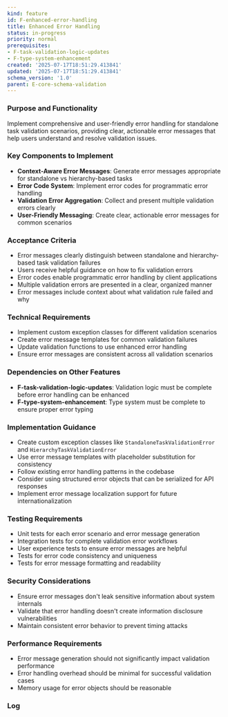 ```yaml
---
kind: feature
id: F-enhanced-error-handling
title: Enhanced Error Handling
status: in-progress
priority: normal
prerequisites:
- F-task-validation-logic-updates
- F-type-system-enhancement
created: '2025-07-17T18:51:29.413841'
updated: '2025-07-17T18:51:29.413841'
schema_version: '1.0'
parent: E-core-schema-validation
---
```

### Purpose and Functionality
Implement comprehensive and user-friendly error handling for standalone task validation scenarios, providing clear, actionable error messages that help users understand and resolve validation issues.

### Key Components to Implement
- **Context-Aware Error Messages**: Generate error messages appropriate for standalone vs hierarchy-based tasks
- **Error Code System**: Implement error codes for programmatic error handling
- **Validation Error Aggregation**: Collect and present multiple validation errors clearly
- **User-Friendly Messaging**: Create clear, actionable error messages for common scenarios

### Acceptance Criteria
- Error messages clearly distinguish between standalone and hierarchy-based task validation failures
- Users receive helpful guidance on how to fix validation errors
- Error codes enable programmatic error handling by client applications
- Multiple validation errors are presented in a clear, organized manner
- Error messages include context about what validation rule failed and why

### Technical Requirements
- Implement custom exception classes for different validation scenarios
- Create error message templates for common validation failures
- Update validation functions to use enhanced error handling
- Ensure error messages are consistent across all validation scenarios

### Dependencies on Other Features
- **F-task-validation-logic-updates**: Validation logic must be complete before error handling can be enhanced
- **F-type-system-enhancement**: Type system must be complete to ensure proper error typing

### Implementation Guidance
- Create custom exception classes like `StandaloneTaskValidationError` and `HierarchyTaskValidationError`
- Use error message templates with placeholder substitution for consistency
- Follow existing error handling patterns in the codebase
- Consider using structured error objects that can be serialized for API responses
- Implement error message localization support for future internationalization

### Testing Requirements
- Unit tests for each error scenario and error message generation
- Integration tests for complete validation error workflows
- User experience tests to ensure error messages are helpful
- Tests for error code consistency and uniqueness
- Tests for error message formatting and readability

### Security Considerations
- Ensure error messages don't leak sensitive information about system internals
- Validate that error handling doesn't create information disclosure vulnerabilities
- Maintain consistent error behavior to prevent timing attacks

### Performance Requirements
- Error message generation should not significantly impact validation performance
- Error handling overhead should be minimal for successful validation cases
- Memory usage for error objects should be reasonable

### Log

